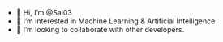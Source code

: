 - 👋 Hi, I’m @Sal03
- 👀 I’m interested in Machine Learning & Artificial Intelligence 
- 💞️ I’m looking to collaborate with other developers.


<!---
Sal03/Sal03 is a ✨ special ✨ repository because its `README.md` (this file) appears on your GitHub profile.
You can click the Preview link to take a look at your changes.
--->
